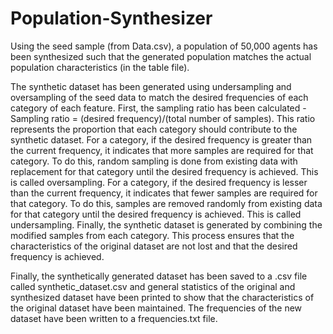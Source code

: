 # Population-Synthesizer

Using the seed sample (from Data.csv), a population of 50,000 agents has been synthesized such that the generated population matches the actual population characteristics (in the table file). 

The synthetic dataset has been generated using undersampling and oversampling of the seed data to match the desired frequencies of each category of each feature. First, the sampling ratio has been calculated - Sampling ratio =  (desired frequency)/(total number of samples). This ratio represents the proportion that each category should contribute to the synthetic dataset. 
For a category, if the desired frequency is greater than the current frequency, it indicates that more samples are required for that category. To do this, random sampling is done from existing data with replacement for that category until the desired frequency is achieved. This is called oversampling. For a category, if the desired frequency is lesser than the current frequency, it indicates that fewer samples are required for that category. To do this, samples are removed randomly from existing data for that category until the desired frequency is achieved. This is called undersampling. Finally, the synthetic dataset is generated by combining the modified samples from each category. This process ensures that the characteristics of the original dataset are not lost and that the desired frequency is achieved. 

Finally, the synthetically generated dataset has been saved to a .csv file called synthetic_dataset.csv and general statistics of the original and synthesized dataset have been printed to show that the characteristics of the original dataset have been maintained. The frequencies of the new dataset have been written to a frequencies.txt file. 

